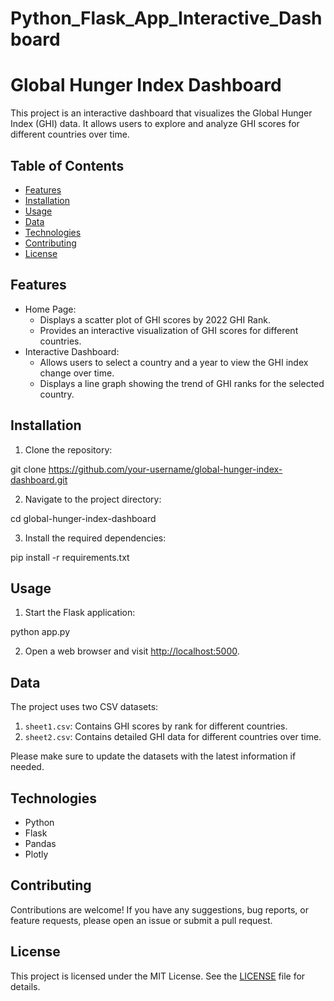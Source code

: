 # Python_Flask_App_Interactive_Dashboard

# Global Hunger Index Dashboard

This project is an interactive dashboard that visualizes the Global Hunger Index (GHI) data. It allows users to explore and analyze GHI scores for different countries over time.

## Table of Contents
- [Features](#features)
- [Installation](#installation)
- [Usage](#usage)
- [Data](#data)
- [Technologies](#technologies)
- [Contributing](#contributing)
- [License](#license)

## Features

- Home Page:
  - Displays a scatter plot of GHI scores by 2022 GHI Rank.
  - Provides an interactive visualization of GHI scores for different countries.
- Interactive Dashboard:
  - Allows users to select a country and a year to view the GHI index change over time.
  - Displays a line graph showing the trend of GHI ranks for the selected country.

## Installation

1. Clone the repository:

git clone https://github.com/your-username/global-hunger-index-dashboard.git


2. Navigate to the project directory:

cd global-hunger-index-dashboard


3. Install the required dependencies:

pip install -r requirements.txt


## Usage

1. Start the Flask application:

python app.py


2. Open a web browser and visit [http://localhost:5000](http://localhost:5000).

## Data

The project uses two CSV datasets:

1. `sheet1.csv`: Contains GHI scores by rank for different countries.
2. `sheet2.csv`: Contains detailed GHI data for different countries over time.

Please make sure to update the datasets with the latest information if needed.

## Technologies

- Python
- Flask
- Pandas
- Plotly

## Contributing

Contributions are welcome! If you have any suggestions, bug reports, or feature requests, please open an issue or submit a pull request.

## License

This project is licensed under the MIT License. See the [LICENSE](LICENSE) file for details.
